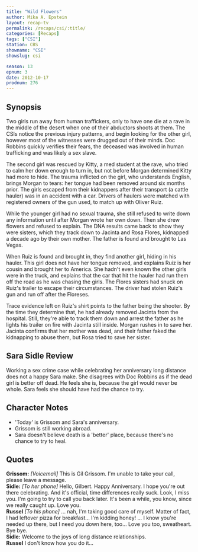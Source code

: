 ```yaml
---
title: "Wild Flowers"
author: Mika A. Epstein
layout: recap-tv
permalink: /recaps/csi/:title/
categories: [Recaps]
tags: ["CSI"]
station: CBS
showname: "CSI"
showslug: csi

season: 13
epnum: 3  
date: 2012-10-17
prodnum: 276  
---
```


## Synopsis

Two girls run away from human traffickers, only to have one die at a rave in the middle of the desert when one of their abductors shoots at them. The CSIs notice the previous injury patterns, and begin looking for the other girl, however most of the witnesses were drugged out of their minds. Doc Robbins quickly verifies their fears, the deceased was involved in human trafficking and was likely a sex slave.

The second girl was rescued by Kitty, a med student at the rave, who tried to calm her down enough to turn in, but not before Morgan determined Kitty had more to hide. The trauma inflicted on the girl, who understands English, brings Morgan to tears: her tongue had been removed around six months prior. The girls escaped from their kidnappers after their transport (a cattle hauler) was in an accident with a car. Drivers of haulers were matched with registered owners of the gun used, to match up with Oliver Ruiz.

While the younger girl had no sexual trauma, she still refused to write down any information until after Morgan wrote her own down. Then she drew flowers and refused to explain. The DNA results came back to show they were sisters, which they track down to Jacinta and Rosa Flores, kidnapped a decade ago by their own mother. The father is found and brought to Las Vegas.

When Ruiz is found and brought in, they find another girl, hiding in his hauler. This girl does not have her tongue removed, and explains Ruiz is her cousin and brought her to America. She hadn't even known the other girls were in the truck, and explains that the car that hit the hauler had run them off the road as he was chasing the girls. The Flores sisters had snuck on Ruiz's trailer to escape their circumstances. The driver had stolen Ruiz's gun and run off after the Floreses.

Trace evidence left on Ruiz's shirt points to the father being the shooter. By the time they determine that, he had already removed Jacinta from the hospital. Still, they're able to track them down and arrest the father as he lights his trailer on fire with Jacinta still inside. Morgan rushes in to save her. Jacinta confirms that her mother was dead, and their father faked the kidnapping to abuse them, but Rosa tried to save her sister.

## Sara Sidle Review

Working a sex crime case while celebrating her anniversary long distance does not a happy Sara make. She disagrees with Doc Robbins as if the dead girl is better off dead. He feels she is, because the girl would never be whole. Sara feels she should have had the chance to try.

## Character Notes

* 'Today' is Grissom and Sara's anniversary.  
* Grissom is still working abroad.  
* Sara doesn't believe death is a 'better' place, because there's no chance to try to heal.

## Quotes
**Grissom:** *[Voicemail]* This is Gil Grissom. I'm unable to take your call, please leave a message.  
**Sidle:** *[To her phone]* Hello, Gilbert. Happy Anniversary. I hope you're out there celebrating. And it's official, time differences really suck. Look, I miss you. I'm going to try to call you back later. It's been a while, you know, since we really caught up. Love you.  
**Russel** *[To his phone]* ... nah, I'm taking good care of myself. Matter of fact, I had leftover pizza for breakfast... I'm kidding honey! ... I know you're needed up there, but I need you down here, too... Love you too, sweatheart. Bye bye.  
**Sidle:** Welcome to the joys of long distance relationships.  
**Russel** I don't know how you do it...


